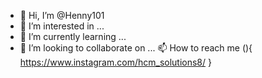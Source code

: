 - 👋 Hi, I’m @Henny101
- 👀 I’m interested in ...
- 🌱 I’m currently learning ...
- 💞️ I’m looking to collaborate on ...
 📫 How to reach me (){
   https://www.instagram.com/hcm_solutions8/
}


<!---
Henny101/Henny101 is a ✨ special ✨ repository because its `README.md` (this file) appears on your GitHub profile.
You can click the Preview link to take a look at your changes.
--->
